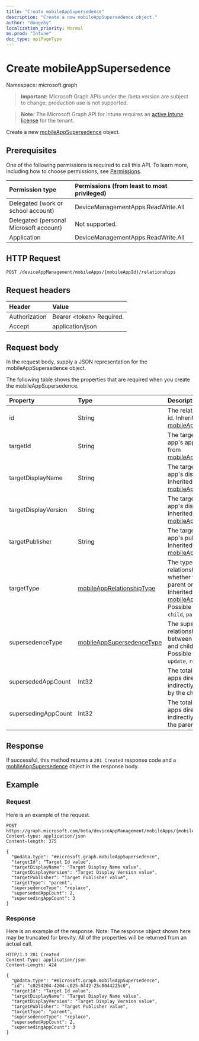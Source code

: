 ```yaml
---
title: "Create mobileAppSupersedence"
description: "Create a new mobileAppSupersedence object."
author: "dougeby"
localization_priority: Normal
ms.prod: "Intune"
doc_type: apiPageType
---
```


# Create mobileAppSupersedence

Namespace: microsoft.graph

> **Important:** Microsoft Graph APIs under the /beta version are subject to change; production use is not supported.

> **Note:** The Microsoft Graph API for Intune requires an [active Intune license](https://go.microsoft.com/fwlink/?linkid=839381) for the tenant.

Create a new [mobileAppSupersedence](../resources/intune-apps-mobileappsupersedence.md) object.

## Prerequisites
One of the following permissions is required to call this API. To learn more, including how to choose permissions, see [Permissions](/graph/permissions-reference).

|Permission type|Permissions (from least to most privileged)|
|:---|:---|
|Delegated (work or school account)|DeviceManagementApps.ReadWrite.All|
|Delegated (personal Microsoft account)|Not supported.|
|Application|DeviceManagementApps.ReadWrite.All|

## HTTP Request
<!-- {
  "blockType": "ignored"
}
-->
``` http
POST /deviceAppManagement/mobileApps/{mobileAppId}/relationships
```

## Request headers
|Header|Value|
|:---|:---|
|Authorization|Bearer &lt;token&gt; Required.|
|Accept|application/json|

## Request body
In the request body, supply a JSON representation for the mobileAppSupersedence object.

The following table shows the properties that are required when you create the mobileAppSupersedence.

|Property|Type|Description|
|:---|:---|:---|
|id|String|The relationship entity id. Inherited from [mobileAppRelationship](../resources/intune-apps-mobileapprelationship.md)|
|targetId|String|The target mobile app's app id. Inherited from [mobileAppRelationship](../resources/intune-apps-mobileapprelationship.md)|
|targetDisplayName|String|The target mobile app's display name. Inherited from [mobileAppRelationship](../resources/intune-apps-mobileapprelationship.md)|
|targetDisplayVersion|String|The target mobile app's display version. Inherited from [mobileAppRelationship](../resources/intune-apps-mobileapprelationship.md)|
|targetPublisher|String|The target mobile app's publisher. Inherited from [mobileAppRelationship](../resources/intune-apps-mobileapprelationship.md)|
|targetType|[mobileAppRelationshipType](../resources/intune-apps-mobileapprelationshiptype.md)|The type of relationship indicating whether the target is a parent or child. Inherited from [mobileAppRelationship](../resources/intune-apps-mobileapprelationship.md). Possible values are: `child`, `parent`.|
|supersedenceType|[mobileAppSupersedenceType](../resources/intune-apps-mobileappsupersedencetype.md)|The supersedence relationship type between the parent and child apps. Possible values are: `update`, `replace`.|
|supersededAppCount|Int32|The total number of apps directly or indirectly superseded by the child app.|
|supersedingAppCount|Int32|The total number of apps directly or indirectly superseding the parent app.|



## Response
If successful, this method returns a `201 Created` response code and a [mobileAppSupersedence](../resources/intune-apps-mobileappsupersedence.md) object in the response body.

## Example

### Request
Here is an example of the request.
``` http
POST https://graph.microsoft.com/beta/deviceAppManagement/mobileApps/{mobileAppId}/relationships
Content-type: application/json
Content-length: 375

{
  "@odata.type": "#microsoft.graph.mobileAppSupersedence",
  "targetId": "Target Id value",
  "targetDisplayName": "Target Display Name value",
  "targetDisplayVersion": "Target Display Version value",
  "targetPublisher": "Target Publisher value",
  "targetType": "parent",
  "supersedenceType": "replace",
  "supersededAppCount": 2,
  "supersedingAppCount": 3
}
```

### Response
Here is an example of the response. Note: The response object shown here may be truncated for brevity. All of the properties will be returned from an actual call.
``` http
HTTP/1.1 201 Created
Content-Type: application/json
Content-Length: 424

{
  "@odata.type": "#microsoft.graph.mobileAppSupersedence",
  "id": "c0254204-4204-c025-0442-25c0044225c0",
  "targetId": "Target Id value",
  "targetDisplayName": "Target Display Name value",
  "targetDisplayVersion": "Target Display Version value",
  "targetPublisher": "Target Publisher value",
  "targetType": "parent",
  "supersedenceType": "replace",
  "supersededAppCount": 2,
  "supersedingAppCount": 3
}
```




